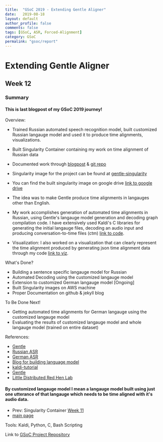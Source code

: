 ```yaml
---
title:  "GSoC 2019 - Extending Gentle Aligner"
date:   2019-08-18
layout: default
author_profile: false
comments: false
tags: [GSoC, ASR, Forced-Alignment]
category: GSoC
permalink: "gsoc/report"
---
```


<h1> Extending Gentle Aligner </h1>
<h2> Week 12 </h2>
<h3> Summary </h3>

#### This is last blogpost of my GSoC 2019 journey! 

Overview:
 
* Trained Russian automated speech recognition model, built customized Russian langauge model and used it to produce time alignments, visualizations.
* Built Singularity Container containing my work on time alignment of Russian data
* Documented work through [blogpost](https://shreya2111.github.io/gsoc) & [git repo](https://github.com/shreya2111/gentle-labs)
* Singularity image for the project can be found at [gentle-singularity](https://github.com/shreya2111/gentle-singularity)
* You can find the built singularity image on google drive [link to google drive](https://drive.google.com/drive/folders/1tt6xWZBODXElJm7aijcRDDTvglDYCHCF?usp=sharing)

* The idea was to make Gentle produce time alignments in langauges other than English. 
* My work accomplishes generation of automated time alignments in Russian, using Gentle's langauge model generation and decoding graph compilation code. I have extensively used Kaldi's C libraries for generating the initial langauge files, decoding an audio input and producing conversation-to-time files (ctm) [link to code](https://github.com/shreya2111/gentle-labs/tree/master/v2).
* Visualization: I also worked on a visualization that can clearly represent the time alignment produced by generating json time alignment data through my code [link to viz](https://shreya2111.github.io/gsocWk3).

What's Done?

* Building a sentence specific langauge model for Russian
* Automated Decoding using the customized langauge model
* Extension to customized German langauge model [Ongoing]
* Built Singularity images on AWS machine 
* Proper Documentation on github & jekyll blog

To Be Done Next!

* Getting automated time alignments for German langauge using the customized langauge model
* Evaluating the results of customized langauge model and whole langauge model (trained on entire dataset)

References:

* [Gentle](https://github.com/lowerquality/gentle)
* [Russian ASR](https://github.com/grib0ed0v/kaldi-for-russian)
* [German ASR](https://github.com/uhh-lt/kaldi-tuda-de)
* [Blog for building language model](https://chrisearch.wordpress.com/2017/03/11/speech-recognition-using-kaldi-extending-and-using-the-aspire-model/)
* [kaldi-tutorial](http://jrmeyer.github.io/asr/2016/01/26/Installing-Kaldi.html)
* [Gentle](https://github.com/lowerquality/gentle)
* [Little Distributed Red Hen Lab](http://www.redhenlab.org/)

#### By customized langauge model I mean a langauge model built using just one utterance of that langauge which needs to be time aligned with it's audio data.

* Prev: Singularity Container [Week 11](https://shreya2111.github.io/gsoc/gsocWk11)
* [main page](https://shreya2111.github.io/gsoc)

Tools:
Kaldi, Python, C, Bash Scripting

Link to [GSoC Project Repository](https://github.com/shreya2111/gentle-labs)